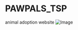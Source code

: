 # PAWPALS_TSP
animal adoption website
![Image](https://github.com/user-attachments/assets/fe48af31-337d-4b9b-b774-e85dd5139d02)
